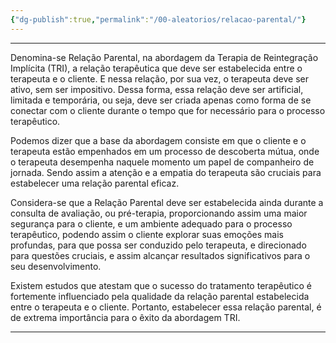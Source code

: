 ```yaml
---
{"dg-publish":true,"permalink":"/00-aleatorios/relacao-parental/"}
---
```


---

Denomina-se Relação Parental, na abordagem da Terapia de Reintegração Implícita (TRI), a relação terapêutica que deve ser estabelecida entre o terapeuta e o cliente. E nessa relação, por sua vez, o terapeuta deve ser ativo, sem ser impositivo. Dessa forma, essa relação deve ser artificial, limitada e temporária, ou seja, deve ser criada apenas como forma de se conectar com o cliente durante o tempo que for necessário para o processo terapêutico.

Podemos dizer que a base da abordagem consiste em que o cliente e o terapeuta estão empenhados em um processo de descoberta mútua, onde o terapeuta desempenha naquele momento um papel de companheiro de jornada. Sendo assim a atenção e a empatia do terapeuta são cruciais para estabelecer uma relação parental eficaz. 

Considera-se que a Relação Parental deve ser estabelecida ainda durante a consulta de avaliação, ou pré-terapia, proporcionando assim uma maior segurança para o cliente, e um ambiente adequado para o processo terapêutico, podendo assim o cliente explorar suas emoções mais profundas, para que possa ser conduzido pelo terapeuta, e direcionado para questões cruciais, e  assim alcançar resultados significativos para o seu desenvolvimento.

Existem estudos que atestam que o sucesso do tratamento terapêutico é fortemente influenciado pela qualidade da relação parental estabelecida entre o terapeuta e o cliente. Portanto, estabelecer essa relação parental, é de extrema importância para o êxito da abordagem TRI.

----




